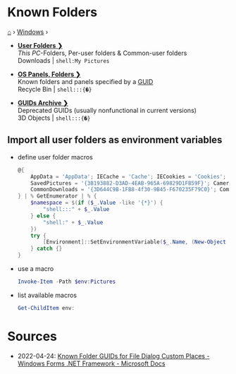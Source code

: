 # Known Folders
[⌂](../../README.md) › [Windows](../../README.md#windows) ›

- [**User Folders ❯**](user-folders.md)  
  _This PC_-Folders, Per-user folders & Common-user folders  
  Downloads | `shell:My Pictures`

- [**OS Panels, Folders ❯**](guids.md)  
  Known folders and panels specified by a [GUID](https://docs.microsoft.com/en-us/dotnet/api/system.guid)  
  Recycle Bin | `shell:::{�}`

- [**GUIDs Archive ❯**](guids-archive.md)  
  Deprecated GUIDs (usually nonfunctional in current versions)  
  3D Objects | `shell:::{�}`


## Import all user folders as environment variables

- define user folder macros
    ```powershell
    @{
        AppData = 'AppData'; IECache = 'Cache'; IECookies = 'Cookies'; Desktop = 'Desktop'; Favorites = 'Favorites'; History = 'History'; LocalAppData = 'Local AppData'; Music = 'My Music'; Pictures = 'My Pictures'; Videos = 'My Video'; Documents = 'Personal'; Downloads = '{374DE290-123F-4565-9164-39C4925E467B}'; NetworkShortcuts = 'NetHood'; PrinterShortcuts = 'PrintHood'; Programs = 'Programs'; Recent = 'Recent'; SendTo = 'SendTo'; StartMenu = 'Start Menu'; Startup = 'Startup'; Templates = 'Templates'; CloudRoot = '{A52BBA46-E9E1-435F-B3D9-28DAA648C0F6}';
        SavedPictures = '{3B193882-D3AD-4EAB-965A-69829D1FB59F}'; CameraRoll = '{AB5FB87B-7CE2-4F83-915D-550846C9537B}'; Screenshots = '{B7BEDE81-DF94-4682-A7D8-57A52620B86F}'; LocalDocuments = '{F42EE2D3-909F-4907-8871-4C22FC0BF756}'; LocalDownloads = '{7D83EE9B-2244-4E70-B1F5-5393042AF1E4}'; LocalMusic = '{A0C69A99-21C8-4671-8703-7934162FCF1D}'; LocalPictures = '{0DDD015D-B06C-45D5-8C4C-F59713854639}'; LocalVideos = '{35286A68-3C57-41A1-BBB1-0EAE73D76C95}';
        CommonDownloads = '{3D644C9B-1FB8-4f30-9B45-F670235F79C0}'; CommonAppData = 'Common AppData'; CommonDesktop = 'Common Desktop'; CommonDocuments = 'Common Documents'; CommonPrograms = 'Common Programs'; CommonStartMenu = 'Common Start Menu'; CommonStartup = 'Common Startup'; CommonTemplates = 'Common Templates'; CommonMusic = 'CommonMusic'; CommonPictures = 'CommonPictures'; CommonVideos = 'CommonVideo';
    } | % GetEnumerator | % {
        $namespace = $(if ($_.Value -like '{*}') {
            "shell:::" + $_.Value
        } else {
            "shell:" + $_.Value
        })
        try {
            [Environment]::SetEnvironmentVariable($_.Name, (New-Object -ComObject Shell.Application).NameSpace($namespace).Self.Path)
        } catch {}
    }
    ```


- use a macro
    ```powershell
    Invoke-Item -Path $env:Pictures
    ```

- list available macros
    ```powershell
    Get-ChildItem env:
    ```


# Sources

- 2022-04-24: [Known Folder GUIDs for File Dialog Custom Places - Windows Forms .NET Framework - Microsoft Docs](https://docs.microsoft.com/en-us/dotnet/desktop/winforms/controls/known-folder-guids-for-file-dialog-custom-places?view=netframeworkdesktop-4.8)